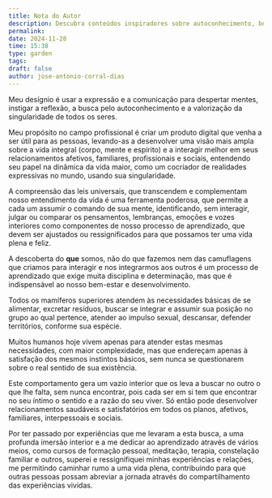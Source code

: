```yaml
---
title: Nota do Autor
description: Descubra conteúdos inspiradores sobre autoconhecimento, bem-estar integral e transformação pessoal, com foco em reflexão, singularidade e desenvolvimento de relações saudáveis.
permalink: 
date: 2024-11-28
time: 15:38
type: garden
tags: 
draft: false
author: jose-antonio-corral-dias
---
```

Meu desígnio é usar a expressão e a comunicação para despertar mentes, instigar a reflexão, a busca pelo autoconhecimento e a valorização da singularidade de todos os seres. 

Meu propósito no campo profissional é criar um produto digital que venha a ser útil para as pessoas, levando-as a desenvolver uma visão mais ampla sobre a vida integral (corpo, mente e espírito) e a interagir melhor em seus relacionamentos afetivos, familiares, profissionais e sociais, entendendo seu papel na dinâmica da vida maior, como um cocriador de realidades expressivas no mundo, usando sua singularidade. 

A compreensão das leis universais, que transcendem e complementam nosso entendimento da vida é uma ferramenta poderosa, que permite a cada um assumir o comando de sua mente, identificando, sem interagir, julgar ou comparar os pensamentos, lembranças, emoções e vozes interiores como componentes de nosso processo de aprendizado, que devem ser ajustados ou ressignificados para que possamos ter uma vida plena e feliz. 

A descoberta do **que** somos, não do que fazemos nem das camuflagens que criamos para interagir e nos integrarmos aos outros é um processo de aprendizado que exige muita disciplina e determinação, mas que é indispensável ao nosso bem-estar e desenvolvimento. 

Todos os mamíferos superiores atendem às necessidades básicas de se alimentar, excretar resíduos, buscar se integrar e assumir sua posição no grupo ao qual pertence, atender ao impulso sexual, descansar, defender territórios, conforme sua espécie.

Muitos humanos hoje vivem apenas para atender estas mesmas necessidades, com maior complexidade, mas que endereçam apenas à satisfação dos mesmos instintos básicos, sem nunca se questionarem sobre o real sentido de sua existência. 

Este comportamento gera um vazio interior que os leva a buscar no outro o que lhe falta, sem nunca encontrar, pois cada ser em si tem que encontrar no seu íntimo o sentido e a razão do seu viver. Só então pode desenvolver relacionamentos saudáveis e satisfatórios em todos os planos, afetivos, familiares, interpessoais e sociais. 

Por ter passado por experiências que me levaram a esta busca, a uma profunda imersão interior e a me dedicar ao aprendizado através de vários meios, como cursos de formação pessoal, meditação, terapia, constelação familiar e outros, superei e ressignifiquei minhas experiências e relações, me permitindo caminhar rumo a uma vida plena, contribuindo para que outras pessoas possam abreviar a jornada através do compartilhamento das experiências vividas.